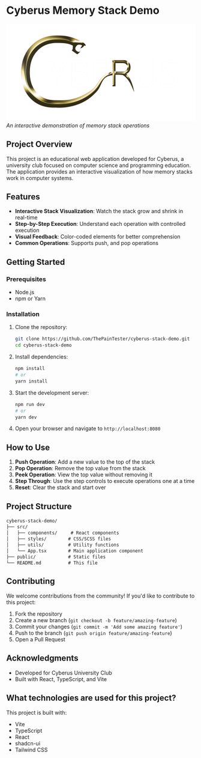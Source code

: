 # Cyberus Memory Stack Demo

![Cyberus Logo](/src/assets/Cyberus-logo.png)  
*An interactive demonstration of memory stack operations*

## Project Overview

This project is an educational web application developed for Cyberus, a university club focused on computer science and programming education. The application provides an interactive visualization of how memory stacks work in computer systems.

## Features

- **Interactive Stack Visualization**: Watch the stack grow and shrink in real-time
- **Step-by-Step Execution**: Understand each operation with controlled execution
- **Visual Feedback**: Color-coded elements for better comprehension
- **Common Operations**: Supports push, and pop operations

## Getting Started

### Prerequisites

- Node.js
- npm or Yarn

### Installation

1. Clone the repository:
   ```bash
   git clone https://github.com/ThePainTester/cyberus-stack-demo.git
   cd cyberus-stack-demo
   ```

2. Install dependencies:
   ```bash
   npm install
   # or
   yarn install
   ```

3. Start the development server:
   ```bash
   npm run dev
   # or
   yarn dev
   ```

4. Open your browser and navigate to `http://localhost:8080`

## How to Use

1. **Push Operation**: Add a new value to the top of the stack
2. **Pop Operation**: Remove the top value from the stack
3. **Peek Operation**: View the top value without removing it
4. **Step Through**: Use the step controls to execute operations one at a time
5. **Reset**: Clear the stack and start over

## Project Structure

```
cyberus-stack-demo/
├── src/
│   ├── components/     # React components
│   ├── styles/        # CSS/SCSS files
│   ├── utils/         # Utility functions
│   └── App.tsx        # Main application component
├── public/            # Static files
└── README.md          # This file
```

## Contributing

We welcome contributions from the community! If you'd like to contribute to this project:

1. Fork the repository
2. Create a new branch (`git checkout -b feature/amazing-feature`)
3. Commit your changes (`git commit -m 'Add some amazing feature'`)
4. Push to the branch (`git push origin feature/amazing-feature`)
5. Open a Pull Request

## Acknowledgments

- Developed for Cyberus University Club
- Built with React, TypeScript, and Vite

## What technologies are used for this project?

This project is built with:
- Vite
- TypeScript
- React
- shadcn-ui
- Tailwind CSS